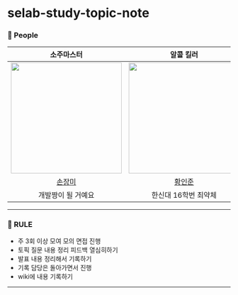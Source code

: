 # selab-study-topic-note

### 🙆 People

<div align="center">

|  소주마스터  |  알콜 킬러   |    | 
| :-----------------------------------: | :-----------------: | :----------------: |
|<img src="https://avatars.githubusercontent.com/u/71416769?v=4" width="250"/>|<img src="https://avatars.githubusercontent.com/u/50690859?v=4" width="250"/>|<img src="https://avatars.githubusercontent.com/u/76032947?v=4" height="250" width="250"/> |
|[손장미](https://github.com/sonrose)|[황인준](https://github.com/InJun2)|[황하림](https://github.com/HwangHarim)|
|개발짱이 될 거예요|한신대 16학번 최약체||

  </div>
  
---

### 🤙 RULE

- 주 3회 이상 모여 모의 면접 진행
- 토픽 질문 내용 정리 피드백 열심히하기
- 발표 내용 정리해서 기록하기
- 기록 담당은 돌아가면서 진행
- wiki에 내용 기록하기
---
